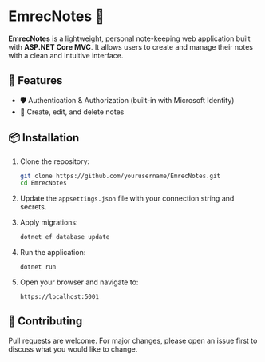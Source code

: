 # EmrecNotes 📝

**EmrecNotes** is a lightweight, personal note-keeping web application built with **ASP.NET Core MVC**. It allows users to create and manage their notes with a clean and intuitive interface.

## 🚀 Features

- 🛡️ Authentication & Authorization (built-in with Microsoft Identity)
- 📝 Create, edit, and delete notes

## 📦 Installation

1. Clone the repository:

    ```bash
    git clone https://github.com/yourusername/EmrecNotes.git
    cd EmrecNotes
    ```

2. Update the `appsettings.json` file with your connection string and secrets.

3. Apply migrations:

    ```bash
    dotnet ef database update
    ```

4. Run the application:

    ```bash
    dotnet run
    ```

5. Open your browser and navigate to:

    ```
    https://localhost:5001
    ```

## 🤝 Contributing

Pull requests are welcome. For major changes, please open an issue first to discuss what you would like to change.

